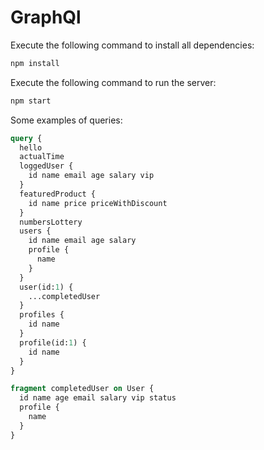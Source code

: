 # GraphQl

Execute the following command to install all dependencies:
```bash
npm install
```

Execute the following command to run the server:
```bash
npm start
```

Some examples of queries:
```graphql
query {
  hello
  actualTime
  loggedUser {
    id name email age salary vip
  }
  featuredProduct {
    id name price priceWithDiscount
  }
  numbersLottery
  users {
    id name email age salary
    profile {
      name
    }
  }
  user(id:1) {
    ...completedUser
  }
  profiles {
    id name
  }
  profile(id:1) {
    id name
  }
}

fragment completedUser on User {
  id name age email salary vip status
  profile {
    name
  }
}
``` 
